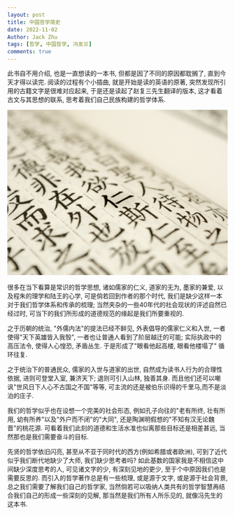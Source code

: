 ```yaml
---
layout: post
title: 中国哲学简史
date: 2022-11-02
Author: Jack Zhu
tags: [哲学, 中国哲学, 冯友兰]
comments: true
---
```


此书自不用介绍, 也是一直想读的一本书, 但都是因了不同的原因都耽搁了,
直到今天才得以读完. 阅读的过程有个小插曲, 就是开始是读的英语的原著,
突然发现所引用的古籍文字是很难对应起来, 于是还是读起了赵复三先生翻译的版本,
这才看着古文与其思想的联系, 思考着我们自己民族构建的哲学体系.

![confucious](../assets/images/confucius.png)

很多在当下看算是常识的哲学思想, 诸如儒家的仁义, 道家的无为, 墨家的兼爱,
以及程朱的理学和陆王的心学, 可是倘若回到作者的那个时代,
我们是缺少这样一本对于我们哲学体系和传承的梳理;
当然夹杂的一些40年代的社会现状的评述自然已经过时,
可当下的我们所形成的道德规范的缘起是我们所要重视的.

之于历朝的统治, "外儒内法"的提法已经不鲜见, 外表倡导的儒家仁义和入世,
一者使得"天下英雄皆入我彀", 一者也让普通人看到了阶层越迁的可能;
实际执政中的高压法令, 使得人心惶恐, 矛盾丛生.
于是形成了"眼看他起高楼, 眼看他楼塌了" 循环往复.

之于统治下的普通民众, 儒家的入世与道家的出世, 自然成为读书人行为的合理性依据,
进则可登堂入室, 兼济天下; 退则可引入山林, 独善其身.
而且他们还可以嘲讽"世风日下人心不古国之不国"等等,
可主流的还是被伯乐识得的千里马,而不是淡泊的庄子. 

我们的哲学似乎也在设想一个完美的社会形态, 例如孔子向往的"老有所终, 壮有所用,
幼有所养"以及"外户而不闭"的"大同", 还是陶渊明假想的"不知有汉无论魏晋"的桃花源.
可看着我们此刻的道德和生活水准也似离那些目标还是相差甚远,
当然那也是我们需要奋斗的目标.

先贤的哲学依旧闪亮, 甚至从不亚于同时代的西方(例如希腊或者欧洲),
可到了近代似乎我们断代地缺少了大师, 我们缺少思考者吗?
如此基数的国家我是不相信这中间缺少深度思考的人, 可见诸文字的少,
有深刻见地的更少, 至于个中原因我们也是需要反思的.
而引入的哲学著作总是有一些梳理, 或是源于文字, 或是源于社会背景,
总之我们需要了解我们自己的哲学家,
当然倘若可以吸纳人类共有的哲学智慧再结合我们自己的形成一些深刻的见解,
那当然是我们所有人所乐见的, 就像冯先生的这本书.
